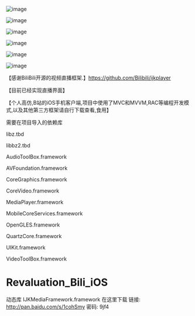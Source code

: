  ![image](https://github.com/CoderGLMumu/Revaluation_Bili_iOS/raw/master/Resource/screenshots/bili1.png)
 
 ![image](https://github.com/CoderGLMumu/Revaluation_Bili_iOS/raw/master/Resource/screenshots/bili2.png)
 
 ![image](https://github.com/CoderGLMumu/Revaluation_Bili_iOS/raw/master/Resource/screenshots/bili3.png)
 
 ![image](https://github.com/CoderGLMumu/Revaluation_Bili_iOS/raw/master/Resource/screenshots/bili4.png)
 
 ![image](https://github.com/CoderGLMumu/Revaluation_Bili_iOS/raw/master/Resource/screenshots/bili5.png)
 
 ![image](https://github.com/CoderGLMumu/Revaluation_Bili_iOS/raw/master/Resource/screenshots/bili6.png)
 
【感谢BiliBili开源的视频直播框架.】https://github.com/Bilibili/ijkplayer

【目前已经实现直播界面】

【个人高仿,B站的iOS手机客户端,项目中使用了MVC和MVVM,RAC等编程开发模式,以及其他第三方框架请自行下载查看,食用】

需要在项目导入的依赖库

libz.tbd

libbz2.tbd

AudioToolBox.framework

AVFoundation.framework

CoreGraphics.framework

CoreVideo.framework

MediaPlayer.framework

MobileCoreServices.framework

OpenGLES.framework

QuartzCore.framework

UIKit.framework

VideoToolBox.framework

# Revaluation_Bili_iOS

动态库 IJKMediaFramework.framework 在这里下载
链接: http://pan.baidu.com/s/1cohSmy 密码: 9jf4

